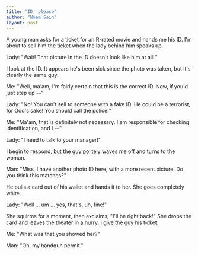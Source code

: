 ```yaml
---
title: "ID, please"
author: "Noam Sain"
layout: post
---
```


A young man asks for a ticket for an R-rated movie and hands me his ID. I'm about to sell him the ticket when the lady behind him speaks up.

Lady: "Wait! That picture in the ID doesn't look like him at all!"

I look at the ID. It appears he's been sick since the photo was taken, but it's clearly the same guy.

Me: "Well, ma'am, I'm fairly certain that this is the correct ID. Now, if you'd just step up -–"

Lady: "No! You can't sell to someone with a fake ID. He could be a terrorist, for God's sake! You should call the police!"

Me: "Ma'am, that is definitely not necessary. I am responsible for checking identification, and I -–"

Lady: "I need to talk to your manager!"

I begin to respond, but the guy politely waves me off and turns to the woman.

Man: "Miss, I have another photo ID here, with a more recent picture. Do you think this matches?"

He pulls a card out of his wallet and hands it to her. She goes completely white.

Lady: "Well ... um ... yes, that's, uh, fine!"

She squirms for a moment, then exclaims, "I'll be right back!" She drops the card and leaves the theater in a hurry. I give the guy his ticket.

Me: "What was that you showed her?"

Man: "Oh, my handgun permit."
